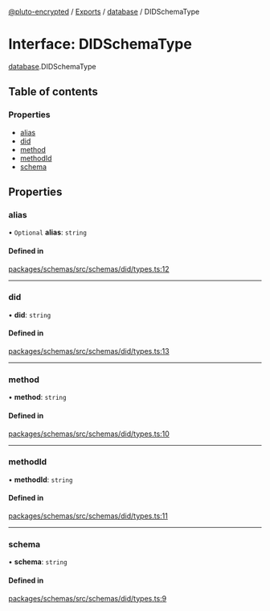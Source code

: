 [@pluto-encrypted](../README.md) / [Exports](../modules.md) / [database](../modules/database-1.md) / DIDSchemaType

# Interface: DIDSchemaType

[database](../modules/database-1.md).DIDSchemaType

## Table of contents

### Properties

- [alias](database-1.DIDSchemaType.md#alias)
- [did](database-1.DIDSchemaType.md#did)
- [method](database-1.DIDSchemaType.md#method)
- [methodId](database-1.DIDSchemaType.md#methodid)
- [schema](database-1.DIDSchemaType.md#schema)

## Properties

### alias

• `Optional` **alias**: `string`

#### Defined in

[packages/schemas/src/schemas/did/types.ts:12](https://github.com/atala-community-projects/pluto-encrypted/blob/771b3b2/packages/schemas/src/schemas/did/types.ts#L12)

___

### did

• **did**: `string`

#### Defined in

[packages/schemas/src/schemas/did/types.ts:13](https://github.com/atala-community-projects/pluto-encrypted/blob/771b3b2/packages/schemas/src/schemas/did/types.ts#L13)

___

### method

• **method**: `string`

#### Defined in

[packages/schemas/src/schemas/did/types.ts:10](https://github.com/atala-community-projects/pluto-encrypted/blob/771b3b2/packages/schemas/src/schemas/did/types.ts#L10)

___

### methodId

• **methodId**: `string`

#### Defined in

[packages/schemas/src/schemas/did/types.ts:11](https://github.com/atala-community-projects/pluto-encrypted/blob/771b3b2/packages/schemas/src/schemas/did/types.ts#L11)

___

### schema

• **schema**: `string`

#### Defined in

[packages/schemas/src/schemas/did/types.ts:9](https://github.com/atala-community-projects/pluto-encrypted/blob/771b3b2/packages/schemas/src/schemas/did/types.ts#L9)
